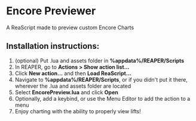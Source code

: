 # Encore Previewer
A ReaScript made to preview custom Encore Charts

## Installation instructions:
1. (optional) Put .lua and assets folder in **%appdata%/REAPER/Scripts**
2. In REAPER, go to **Actions > Show action list...**
3. Click **New action...** and then **Load ReaScript...**
4. Navigate to **%appdata%/REAPER/Scripts**, or if you didn't put it there, wherever the .lua and assets folder are located
5. Select **EncorePreview.lua** and click **Open**
6. Optionally, add a keybind, or use the Menu Editor to add the action to a menu
7. Enjoy charting with the ability to properly view lifts!
   
